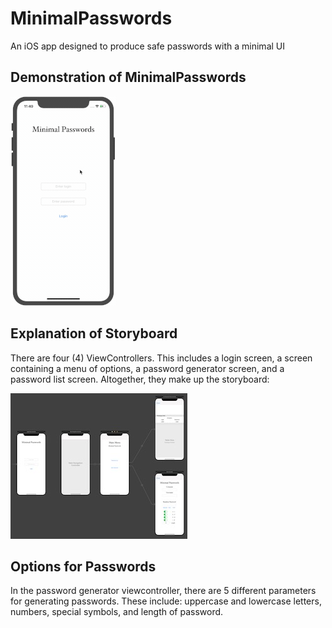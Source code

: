 # MinimalPasswords
 An iOS app designed to produce safe passwords with a minimal UI

## Demonstration of MinimalPasswords
![Demonstration of MinimalPasswords](PasswordDraft/Images/DemonstrateApp.gif)

## Explanation of Storyboard
There are four (4) ViewControllers. This includes a login screen, a screen containing a menu of options, a password generator screen, and a password list screen. Altogether, they make up the storyboard:

![Storyboard of MinimalPasswords](PasswordDraft/Images/StoryboardImage.jpg)

## Options for Passwords
In the password generator viewcontroller, there are 5 different parameters for generating passwords. These include: uppercase and lowercase letters, numbers, special symbols, and length of password. 
